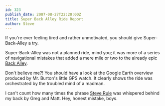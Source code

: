 ```yaml
---
id: 323
publish_date: 2007-08-27T22:20:00Z
title: Super Back Alley Ride Report
author: Steve
---
```

If you're ever feeling tired and rather unmotivated, you should give Super-Back-Alley a try.

Super-Back-Alley was not a planned ride, mind you; it was more of a series of navigational mistakes that added a mere mile or two to the already epic [Back Alley](http://picasaweb.google.com/lh/photo/pjFl_x68koK1QxpaVPC16g?feat=directlink).

Don't believe me?! You should have a look at the Google Earth overview produced by Mr. Burton's little GPS watch. It clearly shows the ride was orchestrated by the troubled mind of a madman.

I can't count how many times the phrase [Steve Rule](http://www.flagstafffrenzy.org/2007/03/05/linden-loop-ride-report) was whispered behind my back by Greg and Matt. Hey, honest mistake, boys.
